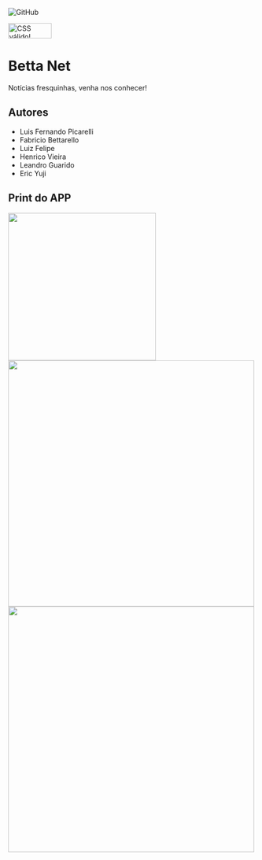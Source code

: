 ![GitHub](https://img.shields.io/github/license/LuisFer2005Pg/2emib-ac1)

<p>
    <a href="https://jigsaw.w3.org/css-validator/check/referer">
        <img style="border:0;width:88px;height:31px"
            src="https://jigsaw.w3.org/css-validator/images/vcss-blue"
            alt="CSS válido!" />
    </a>
</p>

# Betta Net
Notícias fresquinhas, venha nos conhecer!
## Autores
- Luis Fernando Picarelli
- Fabricio Bettarello
- Luiz Felipe
- Henrico Vieira
- Leandro Guarido
- Eric Yuji
## Print do APP
<img width="300" src="https://cdn.discordapp.com/attachments/973720821900136479/1028810571342164020/unknown.png">
<img width="500" src="https://cdn.discordapp.com/attachments/819908302107705358/1045147771646267433/image.png">
<img width="500" src="https://cdn.discordapp.com/attachments/819908302107705358/1045147700196290640/image.png">
